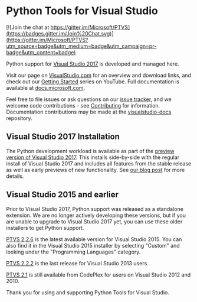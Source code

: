 # Python Tools for Visual Studio

[![Join the chat at https://gitter.im/Microsoft/PTVS](https://badges.gitter.im/Join%20Chat.svg)](https://gitter.im/Microsoft/PTVS?utm_source=badge&utm_medium=badge&utm_campaign=pr-badge&utm_content=badge)

Python support for [Visual Studio 2017](https://visualstudio.com/) is developed and managed here.

Visit our page on [VisualStudio.com](https://aka.ms/PTVS) for an overview and download links, and check out our [Getting Started](http://aka.ms/PTVSTutorial) series on YouTube. Full documentation is available at [docs.microsoft.com](https://aka.ms/PTVSDocs).

Feel free to file issues or ask questions on our [issue tracker](http://github.com/Microsoft/PTVS/issues), and we welcome code contributions - see [Contributing](https://github.com/Microsoft/PTVS/wiki/Contributing-to-PTVS) for information. Documentation contributions may be made at the [visualstudio-docs](https://github.com/Microsoft/visualstudio-docs) repository.

## Visual Studio 2017 Installation

The Python development workload is available as part of the [preview version of Visual Studio 2017](https://visualstudio.com/vs/preview?wt.mc_id=github_microsoft_ptvs). This installs side-by-side with the regular install of Visual Studio 2017 and includes all features from the stable release as well as early previews of new functionality. See [our blog post](http://blogs.msdn.microsoft.com/pythonengineering/2017/03/07/python-support-in-vs2017/) for more details.

## Visual Studio 2015 and earlier

Prior to Visual Studio 2017, Python support was released as a standalone extension. We are no longer actively developing these versions, but if you are unable to upgrade to Visual Studio 2017 yet, you can use these older installers to get Python support.

[PTVS 2.2.6](https://github.com/Microsoft/PTVS/releases/v2.2.6) is the latest available version for Visual Studio 2015. You can also find it in the Visual Studio 2015 installer by selecting "Custom" and looking under the "Programming Languages" category.

[PTVS 2.2.2](https://github.com/Microsoft/PTVS/releases/v2.2.2) is the last release for Visual Studio 2013 users.

[PTVS 2.1](https://pytools.codeplex.com/releases/view/109707) is still available from CodePlex for users on Visual Studio 2012 and 2010.


Thank you for using and supporting Python Tools for Visual Studio.
